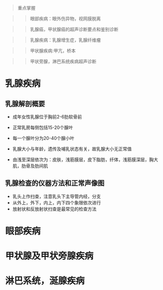>重点掌握

>>眼部疾病：眼外伤异物，视网膜脱离

>>乳腺癌，甲状腺癌的超声诊断要点和鉴别诊断

>>乳腺疾病：乳腺增生症，乳腺纤维瘤

>>甲状腺疾病:甲亢，桥本

>>甲状旁腺，淋巴系统疾病超声诊断

# 乳腺疾病

## 乳腺解剖概要

- 成年女性乳腺位于胸前2-6肋软骨前
- 正常乳房每侧包括15-20个腺叶
- 每一个腺叶分为20-40个腺小叶
- 乳腺大小与年龄，遗传及哺乳状态有关，故乳腺大小无正常值

- 由浅至深层依次为：皮肤，浅筋膜层，皮下脂肪，纤体，浅筋膜深层，胸大肌，肋骨及肋间肌

## 乳腺检查的仪器方法和正常声像图

- 乳头上作扫查，注意乳头下主导管内经，分支
- 从外上，外下，内上，内下四个象限依次进行
- 放射状和反放射状扫查是最常见的检查方法



# 眼部疾病

# 甲状腺及甲状旁腺疾病

# 淋巴系统，涎腺疾病
